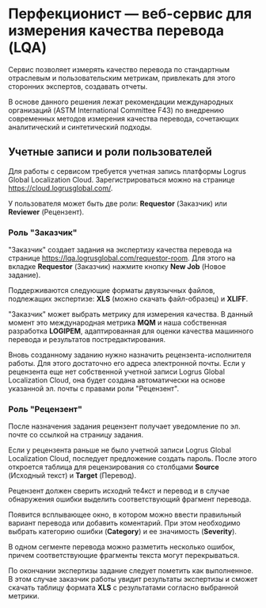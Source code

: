 # Перфекционист — веб-сервис для измерения качества перевода (LQA)

Сервис позволяет измерять качество перевода по стандартным отраслевым и пользовательским метрикам, привлекать для этого сторонних экспертов, создавать отчеты. 

В основе данного решения лежат рекомендации международных организаций (ASTM International Committee F43) по внедрению современных методов измерения качества перевода, сочетающих аналитический и синтетический подходы.

## Учетные записи и роли пользователей

Для работы с сервисом требуется учетная запись платформы Logrus Global Localization Cloud. Зарегистрироваться можно на странице https://cloud.logrusglobal.com/. 

У пользователя может быть две роли: **Requestor** (Заказчик) или **Reviewer** (Рецензент).

### Роль "Заказчик"

"Заказчик" создает задания на экспертизу качества перевода на странице https://lqa.logrusglobal.com/requestor-room. Для этого на вкладке **Requestor** (Заказчик) нажмите кнопку **New Job** (Новое задание).

Поддерживаются следующие форматы двуязычных файлов, подлежащих экспертизе: **XLS** (можно скачать файл-образец) и **XLIFF**.

"Заказчик" может выбрать метрику для измерения качества. В данный момент это международная метрика **MQM** и наша собственная разработка **LOGIPEM**, адаптированная для оценки качества машинного перевода и результатов постредактирования.

Вновь созданному заданию нужно назначить рецензента-исполнителя работы. Для этого достаточно его адреса электронной почты. Если у рецензента еще нет собственной учетной записи Logrus Global Localization Cloud, она будет создана автоматически на основе указанной эл. почты с правами роли "Рецензент".

### Роль "Рецензент"

После назначения задания рецензент получает уведомление по эл. почте со ссылкой на страницу задания. 

Если у рецензента раньше не было учетной записи Logrus Global Localization Cloud, последует предложение создать пароль. После этого откроется таблица для рецензирования со столбцами **Source** (Исходный текст) и **Target** (Перевод).

Рецензент должен сверить исходнй те4кст и перевод и в случае обнаружения ошибки выделить соответствующий фрагмент перевода.

Появится всплывающее окно, в котором можно ввести правильный вариант перевода или добавить коментарий. При этом необходимо выбрать категорию ошибки (**Category**) и ее значимость (**Severity**).

В одном сегменте перевода можно разметить несколько ошибок, причем соответствующие фрагменты текста могут перекрываться.

По окончании экспертизы задание следует пометить как выполненное. В этом случае заказчик работы увидит результаты экспертизы и сможет скачать таблицу формата **XLS** с результатами согласно выбранной метрики.
